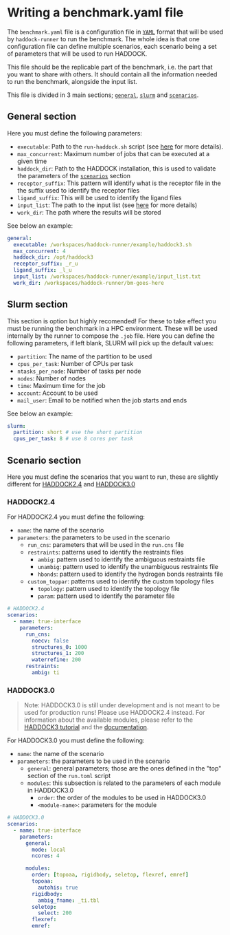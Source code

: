 # Writing a benchmark.yaml file

The `benchmark.yaml` file is a configuration file in [`YAML`](https://yaml.org/) format that will be used by `haddock-runner` to run the benchmark. The whole idea is that one configuration file can define multiple scenarios, each scenario being a set of parameters that will be used to run HADDOCK.

This file should be the replicable part of the benchmark, i.e. the part that you want to share with others. It should contain all the information needed to run the benchmark, alongside the input list.

This file is divided in 3 main sections; [`general`](#general-section), [`slurm`](#slurm-section) and [`scenarios`](#scenario-section).

## General section

Here you must define the following parameters:

- `executable`: Path to the `run-haddock.sh` script (see [here](./writing-a-run-haddock.sh-script.md) for more details).
- `max_concurrent`: Maximum number of jobs that can be executed at a given time
- `haddock_dir`: Path to the HADDOCK installation, this is used to validate the parameters of the [`scenarios`](#scenario-section) section
- `receptor_suffix`: This pattern will identify what is the receptor file in the the suffix used to identify the receptor files
- `ligand_suffix`: This will be used to identify the ligand files
- `input_list`: The path to the input list (see [here](./writing-a-input.list-file.md) for more details)
- `work_dir`: The path where the results will be stored

See below an example:

```yaml
general:
  executable: /workspaces/haddock-runner/example/haddock3.sh
  max_concurrent: 4
  haddock_dir: /opt/haddock3
  receptor_suffix: _r_u
  ligand_suffix: _l_u
  input_list: /workspaces/haddock-runner/example/input_list.txt
  work_dir: /workspaces/haddock-runner/bm-goes-here
```

## Slurm section

This section is option but highly recomended! For these to take effect you must be running the benchmark in a HPC environment. These will be used internally by the runner to compose the `.job` file. Here you can define the following parameters, if left blank, SLURM will pick up the default values:

- `partition`: The name of the partition to be used
- `cpus_per_task`: Number of CPUs per task
- `ntasks_per_node`: Number of tasks per node
- `nodes`: Number of nodes
- `time`: Maximum time for the job
- `account`: Account to be used
- `mail_user`: Email to be notified when the job starts and ends

See below an example:

```yaml
slurm:
  partition: short # use the short partition
  cpus_per_task: 8 # use 8 cores per task
```

## Scenario section

Here you must define the scenarios that you want to run, these are slightly different for [HADDOCK2.4](#haddock24) and [HADDOCK3.0](#haddock30)

### HADDOCK2.4

For HADDOCK2.4 you must define the following:

- `name`: the name of the scenario
- `parameters`: the parameters to be used in the scenario
  - `run_cns`: parameters that will be used in the `run.cns` file
  - `restraints`: patterns used to identify the restraints files
    - `ambig`: pattern used to identify the ambiguous restraints file
    - `unambig`: pattern used to identify the unambiguous restraints file
    - `hbonds`: pattern used to identify the hydrogen bonds restraints file
  - `custom_toppar`: patterns used to identify the custom topology files
    - `topology`: pattern used to identify the topology file
    - `param`: pattern used to identify the parameter file

```yaml
# HADDOCK2.4
scenarios:
  - name: true-interface
    parameters:
      run_cns:
        noecv: false
        structures_0: 1000
        structures_1: 200
        waterrefine: 200
      restraints:
        ambig: ti
```

### HADDOCK3.0

> Note: HADDOCK3.0 is still under development and is not meant to be used for production runs! Please use HADDOCK2.4 instead.
> For information about the available modules, please refer to the [HADDOCK3 tutorial](/education/HADDOCK3/HADDOCK3-antibody-antigen/#a-brief-introduction-to-haddock3) and the [documentation](https://www.bonvinlab.org/haddock3).

For HADDOCK3.0 you must define the following:

- `name`: the name of the scenario
- `parameters`: the parameters to be used in the scenario
  - `general`: general parameters; those are the ones defined in the "top" section of the `run.toml` script
  - `modules`: this subsection is related to the parameters of each module in HADDOCK3.0
    - `order`: the order of the modules to be used in HADDOCK3.0
    - `<module-name>`: parameters for the module

```yaml
# HADDOCK3.0
scenarios:
  - name: true-interface
    parameters:
      general:
        mode: local
        ncores: 4

      modules:
        order: [topoaa, rigidbody, seletop, flexref, emref]
        topoaa:
          autohis: true
        rigidbody:
          ambig_fname: _ti.tbl
        seletop:
          select: 200
        flexref:
        emref:
```

